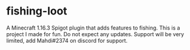 # fishing-loot
A Minecraft 1.16.3 Spigot plugin that adds features to fishing.
This is a project I made for fun. Do not expect any updates. 
Support will be very limited, add Mahdi#2374 on discord for support.
